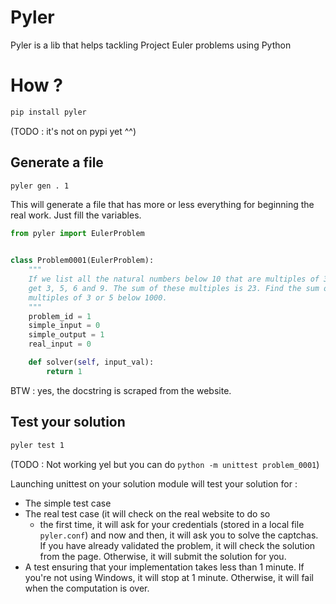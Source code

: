 Pyler
=====

Pyler is a lib that helps tackling Project Euler problems using Python

How ?
=====

```bash
pip install pyler
```
(TODO : it's not on pypi yet ^^)

Generate a file
---------------

```bash
pyler gen . 1
```

This will generate a file that has more or less everything for beginning the real work.
Just fill the variables.

```python
from pyler import EulerProblem


class Problem0001(EulerProblem):
    """
    If we list all the natural numbers below 10 that are multiples of 3 or 5, we
    get 3, 5, 6 and 9. The sum of these multiples is 23. Find the sum of all the
    multiples of 3 or 5 below 1000.
    """
    problem_id = 1
    simple_input = 0
    simple_output = 1
    real_input = 0

    def solver(self, input_val):
        return 1

```

BTW : yes, the docstring is scraped from the website.

Test your solution
------------------

```bash
pyler test 1
```
(TODO : Not working yel but you can do ``python -m unittest problem_0001``)

Launching unittest on your solution module will test your solution for :

 * The simple test case
 * The real test case (it will check on the real website to do so
   * the first time, it will ask for your credentials (stored in a local
     file ``pyler.conf``) and now and then, it will ask you to solve the
     captchas.
     If you have already validated the problem, it will check the solution
     from the page. Otherwise, it will submit the solution for you.
 * A test ensuring that your implementation takes less than 1 minute. If
   you're not using Windows, it will stop at 1 minute. Otherwise, it will
   fail when the computation is over.
